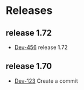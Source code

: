 # Releases

## release 1.72
- [Dev-456](google.com) release 1.72

## release 1.70
- [Dev-123](google.com) Create a commit